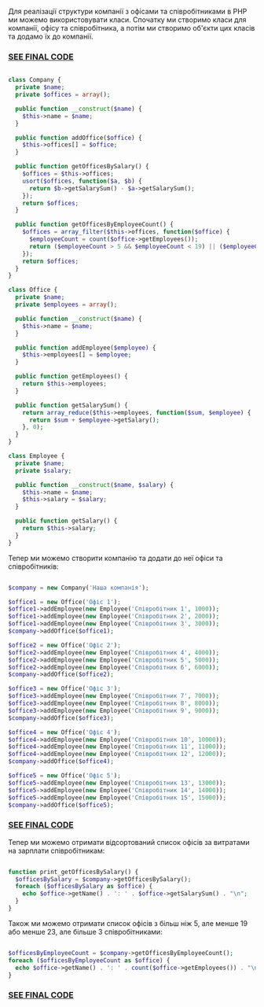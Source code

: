 

Для реалізації структури компанії з офісами та співробітниками в PHP ми можемо використовувати класи. Спочатку ми створимо класи для компанії, офісу та співробітника, а потім ми створимо об'єкти цих класів та додамо їх до компанії.

### [SEE FINAL CODE](https://github.com/my-ihq-prf/-Back-end-PHP-Laravel-Developer/blob/main/php/runT2.php)

```php

class Company {
  private $name;
  private $offices = array();

  public function __construct($name) {
    $this->name = $name;
  }

  public function addOffice($office) {
    $this->offices[] = $office;
  }

  public function getOfficesBySalary() {
    $offices = $this->offices;
    usort($offices, function($a, $b) {
      return $b->getSalarySum() - $a->getSalarySum();
    });
    return $offices;
  }

  public function getOfficesByEmployeeCount() {
    $offices = array_filter($this->offices, function($office) {
      $employeeCount = count($office->getEmployees());
      return ($employeeCount > 5 && $employeeCount < 19) || ($employeeCount > 3 && $employeeCount < 23);
    });
    return $offices;
  }
}

class Office {
  private $name;
  private $employees = array();

  public function __construct($name) {
    $this->name = $name;
  }

  public function addEmployee($employee) {
    $this->employees[] = $employee;
  }

  public function getEmployees() {
    return $this->employees;
  }

  public function getSalarySum() {
    return array_reduce($this->employees, function($sum, $employee) {
      return $sum + $employee->getSalary();
    }, 0);
  }
}

class Employee {
  private $name;
  private $salary;

  public function __construct($name, $salary) {
    $this->name = $name;
    $this->salary = $salary;
  }

  public function getSalary() {
    return $this->salary;
  }
}


```

Тепер ми можемо створити компанію та додати до неї офіси та співробітників:

```php

$company = new Company('Наша компанія');

$office1 = new Office('Офіс 1');
$office1->addEmployee(new Employee('Співробітник 1', 1000));
$office1->addEmployee(new Employee('Співробітник 2', 2000));
$office1->addEmployee(new Employee('Співробітник 3', 3000));
$company->addOffice($office1);

$office2 = new Office('Офіс 2');
$office2->addEmployee(new Employee('Співробітник 4', 4000));
$office2->addEmployee(new Employee('Співробітник 5', 5000));
$office2->addEmployee(new Employee('Співробітник 6', 6000));
$company->addOffice($office2);

$office3 = new Office('Офіс 3');
$office3->addEmployee(new Employee('Співробітник 7', 7000));
$office3->addEmployee(new Employee('Співробітник 8', 8000));
$office3->addEmployee(new Employee('Співробітник 9', 9000));
$company->addOffice($office3);

$office4 = new Office('Офіс 4');
$office4->addEmployee(new Employee('Співробітник 10', 10000));
$office4->addEmployee(new Employee('Співробітник 11', 11000));
$office4->addEmployee(new Employee('Співробітник 12', 12000));
$company->addOffice($office4);

$office5 = new Office('Офіс 5');
$office5->addEmployee(new Employee('Співробітник 13', 13000));
$office5->addEmployee(new Employee('Співробітник 14', 14000));
$office5->addEmployee(new Employee('Співробітник 15', 15000));
$company->addOffice($office5);


```

### [SEE FINAL CODE](https://github.com/my-ihq-prf/-Back-end-PHP-Laravel-Developer/blob/main/php/runT2.php)

Тепер ми можемо отримати відсортований список офісів за витратами на зарплати співробітникам:

```php

function print_getOfficesBySalary() {
  $officesBySalary = $company->getOfficesBySalary();
  foreach ($officesBySalary as $office) {
    echo $office->getName() . ': ' . $office->getSalarySum() . "\n";
  }
}


```


Також ми можемо отримати список офісів з більш ніж 5, але менше 19 або менше 23, але більше 3 співробітниками:

```php

$officesByEmployeeCount = $company->getOfficesByEmployeeCount();
foreach ($officesByEmployeeCount as $office) {
  echo $office->getName() . ': ' . count($office->getEmployees()) . "\n";
}


```

### [SEE FINAL CODE](https://github.com/my-ihq-prf/-Back-end-PHP-Laravel-Developer/blob/main/php/runT2.php)